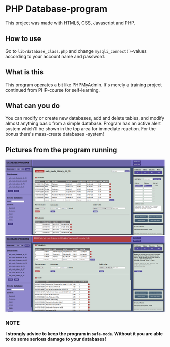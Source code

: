 # PHP Database-program

This project was made with HTML5, CSS, Javascript and PHP.

## How to use

Go to `lib/database_class.php` and change `mysqli_connect()`-values according to your account
name and password.

## What is this

This program operates a bit like PHPMyAdmin. It's merely a training project
continued from PHP-course for self-learning.

## What can you do

You can modify or create new databases, add and delete tables, and modify
almost anything basic from a simple database. Program has an active alert system
which'll be shown in the top area for immediate reaction. For the bonus there's
mass-create databases -system!  

## Pictures from the program running

![Example picture 1](pictures/example1.png?raw=true "Example 1")
![Example picture 2](pictures/example2.png?raw=true "Example 2")

### NOTE

**I strongly advice to keep the program in `safe-mode`. Without it you
are able to do some serious damage to your databases!**
